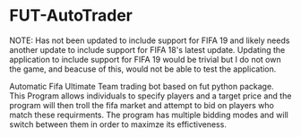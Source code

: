 # FUT-AutoTrader
NOTE: Has not been updated to include support for FIFA 19 and likely needs another update to include support for FIFA 18's latest update. Updating the application to include support for FIFA 19 would be trivial but I do not own the game, and beacuse of this, would not be able to test the application.

Automatic Fifa Ultimate Team trading bot based on fut python package. This Program allows individuals to specify players and a target price and the program will then troll the fifa market and attempt to bid on players who match these requirments. The program has multiple bidding modes and will switch between them in order to maximze its effictiveness. 
